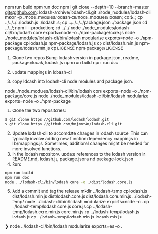 npm run build npm run doc npm i git clone --depth=10 --branch=master git@github.com:
lodash-archive/lodash-cli.git ./node_modules/lodash-cli mkdir -p
./node_modules/lodash-cli/node_modules/lodash; cd $_; cp ../../../../lodash.js ./lodash.js; cp
../../../../package.json ./package.json cd ../../; npm i --production; cd ../../ node
./node_modules/lodash-cli/bin/lodash core exports=node -o ./npm-package/core.js node
./node_modules/lodash-cli/bin/lodash modularize exports=node -o ./npm-package cp lodash.js
npm-package/lodash.js cp dist/lodash.min.js npm-package/lodash.min.js cp LICENSE npm-package/LICENSE

1. Clone two repos Bump lodash version in package.json, readme, package=locak, lodash.js npm run
   build npm run doc

2. update mappings in ldoash-cli
3. copy ldoash into lodash-cli node modules and package json.

node ./node_modules/lodash-cli/bin/lodash core exports=node -o ./npm-package/core.js node
./node_modules/lodash-cli/bin/lodash modularize exports=node -o ./npm-package

1. Clone the two repositories:

```sh
$ git clone https://github.com/lodash/lodash.git
$ git clone https://github.com/bnjmnt4n/lodash-cli.git
```

2. Update lodash-cli to accomdate changes in lodash source. This can typically involve adding new
   function dependency mappings in lib/mappings.js. Sometimes, additional changes might be needed
   for more involved functions.
3. In the lodash repository, update references to the lodash version in README.md, lodash.js,
   package.jsona nd package-lock.json
4. Run:

```sh
npm run build
npm run doc
node ../lodash-cli/bin/lodash core -o ./dist/lodash.core.js
```

5. Add a commit and tag the release mkdir ../lodash-temp cp lodash.js dist/lodash.min.js
   dist/lodash.core.js dist/lodash.core.min.js ../lodash-temp/ node ../lodash-cli/bin/lodash
   modularize exports=node -o . cp ../lodash-temp/lodash.core.js core.js cp
   ../lodash-temp/lodash.core.min.js core.min.js cp ../lodash-temp/lodash.js lodash.js cp
   ../lodash-temp/lodash.min.js lodash.min.js

❯ node ../lodash-cli/bin/lodash modularize exports=es -o .
